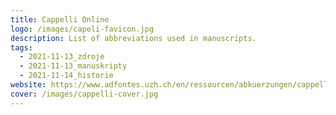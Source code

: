 ```yaml
---
title: Cappelli Online
logo: /images/capeli-favicon.jpg
description: List of abbreviations used in manuscripts.
tags:
  - 2021-11-13_zdroje
  - 2021-11-13_manuskripty
  - 2021-11-14_historie
website: https://www.adfontes.uzh.ch/en/ressourcen/abkuerzungen/cappelli-online
cover: /images/cappelli-cover.jpg
---
```

